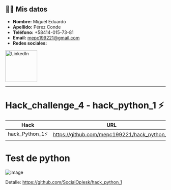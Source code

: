 ## 🧑‍💼 Mis datos
- **Nombre:** Miguel Eduardo
- **Apellido:** Pérez Conde
- **Teléfono:** +58414-015-73-81
- **Email:** mepc199221@gmail.com
- **Redes sociales:**
<a href="https://www.linkedin.com/in/ingmepc-97926815b/">
    <img src="https://upload.wikimedia.org/wikipedia/commons/0/01/LinkedIn_Logo.svg" alt="LinkedIn" width="100" />
</a>

<hr>

# Hack_challenge_4 - hack_python_1 ⚡

| Hack | URL |
| ------ | ------ |
| hack_Python_1⚡ | https://github.com/mepc199221/hack_python_1 |

# Test de python
![image](https://github.com/user-attachments/assets/b68789ea-0055-4546-945b-b0e1985a031a)


Detalle: https://github.com/SocialOplesk/hack_python_1
